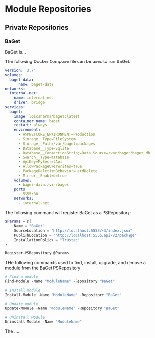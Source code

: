 # Module Repositories

## Private Repositories

### BaGet

BaGet is...

The following Docker Compose file can be used to run BaGet. 

```yaml
version: '3.7'
volumes:
  baget-data:
      name: baget-data
networks:
  internal-net:
    name: internal-net
    driver: bridge
services:
  baget:
    image: loicsharma/baget:latest
    container_name: baget
    restart: always
    environment:
      - ASPNETCORE_ENVIRONMENT=Production
      - Storage__Type=FileSystem
      - Storage__Path=/var/baget/packages
      - Database__Type=Sqlite
      - Database__ConnectionString=Data Source=/var/baget/baget.db
      - Search__Type=Database
      - ApiKey=MySecretApi
      - AllowPackageOverwrites=true
      - PackageDeletionBehavior=HardDelete
      - Mirror__Enabled=true
    volumes:
      - baget-data:/var/baget
    ports:
      - 5555:80
    networks: 
      - internal-net
```

The following command will register BaGet as a PSRepository:

```powershell
$Params = @{
    Name = "BaGet"
    SourceLocation = "http://localhost:5555/v3/index.json"
    PublishLocation = "http://localhost:5555/api/v2/package" 
    InstallationPolicy = "Trusted"
}

Register-PSRepository @Params 
```

THe following commands used to find, install, upgrade, and remove a module from the BaGet PSRepository

```powershell
# Find a module
Find-Module -Name "ModuleName" -Repository "BaGet"

# Install module
Install-Module -Name "ModuleName" -Repository "BaGet"

# Update module
Update-Module -Name "ModuleName" -Repository "BaGet"

# Uninstall Module
Uninstall-Module -Name "ModuleName"
```

The ....